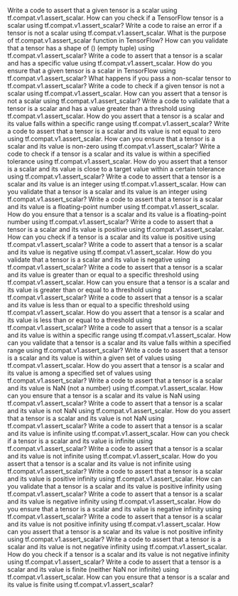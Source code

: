 Write a code to assert that a given tensor is a scalar using tf.compat.v1.assert_scalar.
How can you check if a TensorFlow tensor is a scalar using tf.compat.v1.assert_scalar?
Write a code to raise an error if a tensor is not a scalar using tf.compat.v1.assert_scalar.
What is the purpose of tf.compat.v1.assert_scalar function in TensorFlow?
How can you validate that a tensor has a shape of () (empty tuple) using tf.compat.v1.assert_scalar?
Write a code to assert that a tensor is a scalar and has a specific value using tf.compat.v1.assert_scalar.
How do you ensure that a given tensor is a scalar in TensorFlow using tf.compat.v1.assert_scalar?
What happens if you pass a non-scalar tensor to tf.compat.v1.assert_scalar?
Write a code to check if a given tensor is not a scalar using tf.compat.v1.assert_scalar.
How can you assert that a tensor is not a scalar using tf.compat.v1.assert_scalar?
Write a code to validate that a tensor is a scalar and has a value greater than a threshold using tf.compat.v1.assert_scalar.
How do you assert that a tensor is a scalar and its value falls within a specific range using tf.compat.v1.assert_scalar?
Write a code to assert that a tensor is a scalar and its value is not equal to zero using tf.compat.v1.assert_scalar.
How can you ensure that a tensor is a scalar and its value is non-zero using tf.compat.v1.assert_scalar?
Write a code to check if a tensor is a scalar and its value is within a specified tolerance using tf.compat.v1.assert_scalar.
How do you assert that a tensor is a scalar and its value is close to a target value within a certain tolerance using tf.compat.v1.assert_scalar?
Write a code to assert that a tensor is a scalar and its value is an integer using tf.compat.v1.assert_scalar.
How can you validate that a tensor is a scalar and its value is an integer using tf.compat.v1.assert_scalar?
Write a code to assert that a tensor is a scalar and its value is a floating-point number using tf.compat.v1.assert_scalar.
How do you ensure that a tensor is a scalar and its value is a floating-point number using tf.compat.v1.assert_scalar?
Write a code to assert that a tensor is a scalar and its value is positive using tf.compat.v1.assert_scalar.
How can you check if a tensor is a scalar and its value is positive using tf.compat.v1.assert_scalar?
Write a code to assert that a tensor is a scalar and its value is negative using tf.compat.v1.assert_scalar.
How do you validate that a tensor is a scalar and its value is negative using tf.compat.v1.assert_scalar?
Write a code to assert that a tensor is a scalar and its value is greater than or equal to a specific threshold using tf.compat.v1.assert_scalar.
How can you ensure that a tensor is a scalar and its value is greater than or equal to a threshold using tf.compat.v1.assert_scalar?
Write a code to assert that a tensor is a scalar and its value is less than or equal to a specific threshold using tf.compat.v1.assert_scalar.
How do you assert that a tensor is a scalar and its value is less than or equal to a threshold using tf.compat.v1.assert_scalar?
Write a code to assert that a tensor is a scalar and its value is within a specific range using tf.compat.v1.assert_scalar.
How can you validate that a tensor is a scalar and its value falls within a specified range using tf.compat.v1.assert_scalar?
Write a code to assert that a tensor is a scalar and its value is within a given set of values using tf.compat.v1.assert_scalar.
How do you assert that a tensor is a scalar and its value is among a specified set of values using tf.compat.v1.assert_scalar?
Write a code to assert that a tensor is a scalar and its value is NaN (not a number) using tf.compat.v1.assert_scalar.
How can you ensure that a tensor is a scalar and its value is NaN using tf.compat.v1.assert_scalar?
Write a code to assert that a tensor is a scalar and its value is not NaN using tf.compat.v1.assert_scalar.
How do you assert that a tensor is a scalar and its value is not NaN using tf.compat.v1.assert_scalar?
Write a code to assert that a tensor is a scalar and its value is infinite using tf.compat.v1.assert_scalar.
How can you check if a tensor is a scalar and its value is infinite using tf.compat.v1.assert_scalar?
Write a code to assert that a tensor is a scalar and its value is not infinite using tf.compat.v1.assert_scalar.
How do you assert that a tensor is a scalar and its value is not infinite using tf.compat.v1.assert_scalar?
Write a code to assert that a tensor is a scalar and its value is positive infinity using tf.compat.v1.assert_scalar.
How can you validate that a tensor is a scalar and its value is positive infinity using tf.compat.v1.assert_scalar?
Write a code to assert that a tensor is a scalar and its value is negative infinity using tf.compat.v1.assert_scalar.
How do you ensure that a tensor is a scalar and its value is negative infinity using tf.compat.v1.assert_scalar?
Write a code to assert that a tensor is a scalar and its value is not positive infinity using tf.compat.v1.assert_scalar.
How can you assert that a tensor is a scalar and its value is not positive infinity using tf.compat.v1.assert_scalar?
Write a code to assert that a tensor is a scalar and its value is not negative infinity using tf.compat.v1.assert_scalar.
How do you check if a tensor is a scalar and its value is not negative infinity using tf.compat.v1.assert_scalar?
Write a code to assert that a tensor is a scalar and its value is finite (neither NaN nor infinite) using tf.compat.v1.assert_scalar.
How can you ensure that a tensor is a scalar and its value is finite using tf.compat.v1.assert_scalar?